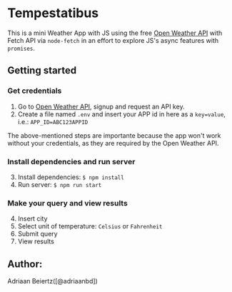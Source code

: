 # Tempestatibus
This is a mini Weather App with JS using the free [Open Weather API](https://openweathermap.org/api) with Fetch API via `node-fetch` in an effort to explore JS's async features with `promises`.

## Getting started

### Get credentials
1. Go to [Open Weather API](https://openweathermap.org/api), signup and request an API key.
2. Create a file named `.env` and insert your APP id in here as a `key=value`, i.e.: `APP_ID=ABC123APPID`

The above-mentioned steps are importante because the app won't work without your credentials, as they are required by the Open Weather API.

### Install dependencies and run server

3. Install dependencies: `$ npm install`
4. Run server: `$ npm run start`

### Make your query and view results

4. Insert city
5. Select unit of temperature: `Celsius` or `Fahrenheit`
6. Submit query
7. View results

## Author:

Adriaan Beiertz([@adriaanbd])



